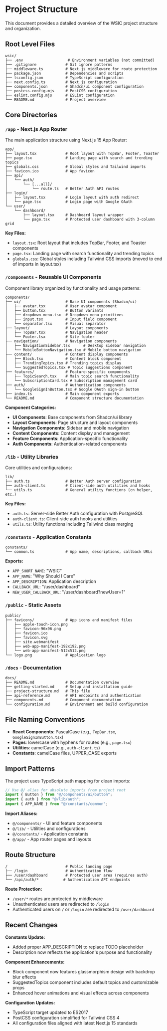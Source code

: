# Project Structure

This document provides a detailed overview of the WSIC project structure and organization.

## Root Level Files

```
wsic/
├── .env                    # Environment variables (not committed)
├── .gitignore             # Git ignore patterns
├── middleware.ts          # Next.js middleware for route protection
├── package.json           # Dependencies and scripts
├── tsconfig.json          # TypeScript configuration
├── next.config.ts         # Next.js configuration
├── components.json        # Shadcn/ui component configuration
├── postcss.config.mjs     # PostCSS configuration
├── eslint.config.mjs      # ESLint configuration
└── README.md              # Project overview
```

## Core Directories

### `/app` - Next.js App Router

The main application structure using Next.js 15 App Router:

```
app/
├── layout.tsx             # Root layout with TopBar, Footer, Toaster
├── page.tsx               # Landing page with search and trending topics
├── globals.css            # Global styles and Tailwind imports
├── favicon.ico            # App favicon
├── api/
│   └── auth/
│       └── [...all]/
│           └── route.ts   # Better Auth API routes
├── login/
│   ├── layout.tsx         # Login layout with auth redirect
│   └── page.tsx           # Login page with Google OAuth
└── user/
    └── dashboard/
        ├── layout.tsx     # Dashboard layout wrapper
        └── page.tsx       # Protected user dashboard with 3-column grid
```

**Key Files:**
- `layout.tsx`: Root layout that includes TopBar, Footer, and Toaster components
- `page.tsx`: Landing page with search functionality and trending topics
- `globals.css`: Global styles including Tailwind CSS imports (moved to end of imports in layout.tsx)

### `/components` - Reusable UI Components

Component library organized by functionality and usage patterns:

```
components/
├── ui/                    # Base UI components (Shadcn/ui)
│   ├── avatar.tsx         # User avatar component
│   ├── button.tsx         # Button variants
│   ├── dropdown-menu.tsx  # Dropdown menu primitives
│   ├── input.tsx          # Input field component
│   └── separator.tsx      # Visual separator
├── layout/                # Layout components
│   ├── TopBar.tsx         # Navigation header
│   └── Footer.tsx         # Site footer
├── navigation/            # Navigation components
│   ├── NavigationSidebar.tsx      # Desktop sidebar navigation
│   └── MobileBottomNavigation.tsx # Mobile bottom navigation
├── content/               # Content display components
│   ├── Block.tsx          # Content block component
│   ├── TrendingTopics.tsx # Trending topics display
│   └── SuggestedTopics.tsx # Topic suggestions component
├── features/              # Feature-specific components
│   ├── TopicSearch.tsx    # Main topic search functionality
│   └── SubscriptionCard.tsx # Subscription management card
├── auth/                  # Authentication components
│   └── GoogleSignInButton.tsx # Google OAuth sign-in button
├── index.ts               # Main component exports
└── README.md              # Component structure documentation
```

**Component Categories:**
- **UI Components**: Base components from Shadcn/ui library
- **Layout Components**: Page structure and layout components
- **Navigation Components**: Sidebar and mobile navigation
- **Content Components**: Content display and management
- **Feature Components**: Application-specific functionality
- **Auth Components**: Authentication-related components

### `/lib` - Utility Libraries

Core utilities and configurations:

```
lib/
├── auth.ts                # Better Auth server configuration
├── auth-client.ts         # Client-side auth utilities and hooks
└── utils.ts               # General utility functions (cn helper, etc.)
```

**Key Files:**
- `auth.ts`: Server-side Better Auth configuration with PostgreSQL
- `auth-client.ts`: Client-side auth hooks and utilities
- `utils.ts`: Utility functions including Tailwind class merging

### `/constants` - Application Constants

```
constants/
└── common.ts              # App name, descriptions, callback URLs
```

**Exports:**
- `APP_SHORT_NAME`: "WSIC"
- `APP_NAME`: "Why Should I Care"
- `APP_DESCRIPTION`: Application description
- `CALLBACK_URL`: "/user/dashboard"
- `NEW_USER_CALLBACK_URL`: "/user/dashboard?newUser=1"

### `/public` - Static Assets

```
public/
├── favicons/              # App icons and manifest files
│   ├── apple-touch-icon.png
│   ├── favicon-96x96.png
│   ├── favicon.ico
│   ├── favicon.svg
│   ├── site.webmanifest
│   ├── web-app-manifest-192x192.png
│   └── web-app-manifest-512x512.png
└── logo.png               # Application logo
```

### `/docs` - Documentation

```
docs/
├── README.md              # Documentation overview
├── getting-started.md     # Setup and installation guide
├── project-structure.md   # This file
├── api-reference.md       # API endpoints and authentication
├── components.md          # Component documentation
└── configuration.md       # Environment and build configuration
```

## File Naming Conventions

- **React Components**: PascalCase (e.g., `TopBar.tsx`, `GoogleSignInButton.tsx`)
- **Pages**: lowercase with hyphens for routes (e.g., `page.tsx`)
- **Utilities**: camelCase (e.g., `auth-client.ts`)
- **Constants**: camelCase files, UPPER_CASE exports

## Import Patterns

The project uses TypeScript path mapping for clean imports:

```typescript
// Use @/ alias for absolute imports from project root
import { Button } from "@/components/ui/button";
import { auth } from "@/lib/auth";
import { APP_NAME } from "@/constants/common";
```

**Import Aliases:**
- `@/components/` - UI and feature components
- `@/lib/` - Utilities and configurations
- `@/constants/` - Application constants
- `@/app/` - App router pages and layouts

## Route Structure

```
/                          # Public landing page
├── /login                 # Authentication flow
├── /user/dashboard        # Protected user area (requires auth)
└── /api/auth/*           # Authentication API endpoints
```

**Route Protection:**
- `/user/*` routes are protected by middleware
- Unauthenticated users are redirected to `/login`
- Authenticated users on `/` or `/login` are redirected to `/user/dashboard`

## Recent Changes

**Constants Update:**
- Added proper APP_DESCRIPTION to replace TODO placeholder
- Description now reflects the application's purpose and functionality

**Component Enhancements:**
- Block component now features glassmorphism design with backdrop blur effects
- SuggestedTopics component includes default topics and customizable props
- Enhanced hover animations and visual effects across components

**Configuration Updates:**
- TypeScript target updated to ES2017
- PostCSS configuration simplified for Tailwind CSS 4
- All configuration files aligned with latest Next.js 15 standards